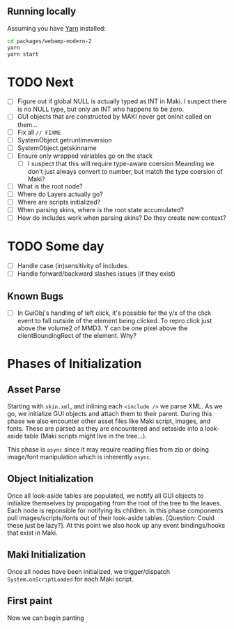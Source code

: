 ## Running locally

Assuming you have [Yarn](https://yarnpkg.com/) installed:

```bash
cd packages/webamp-modern-2
yarn
yarn start
```

# TODO Next

- [ ] Figure out if global NULL is actually typed as INT in Maki. I suspect there is no NULL type, but only an INT who happens to be zero.
- [ ] GUI objects that are constructed by MAKI never get onInit called on them...
- [ ] Fix all `// FIXME`
- [ ] SystemObject.getruntimeversion
- [ ] SystemObject.getskinname
- [ ] Ensure only wrapped variables go on the stack
    - [ ] I suspect that this will require type-aware coersion
        Meanding we don't just always convert to number, but match the type coersion of Maki?
- [ ] What is the root node?
- [ ] Where do Layers actually go?
- [ ] Where are scripts initialized?
- [ ] When parsing skins, where is the root state accumulated?
- [ ] How do includes work when parsing skins? Do they create new context?

# TODO Some day

- [ ] Handle case (in)sensitivity of includes.
- [ ] Handle forward/backward slashes issues (if they exist)

## Known Bugs

- [ ] In GuiObj's handling of left click, it's possible for the y/x of the click event to fall outside of the element being clicked. To repro click just above the volume2 of MMD3. Y can be one pixel above the clientBoundingRect of the element. Why?

# Phases of Initialization

## Asset Parse

Starting with `skin.xml`, and inlining each `<include />` we parse XML. As we go, we initialize GUI objects and attach them to their parent. During this phase we also encounter other asset files like Maki script, images, and fonts. These are parsed as they are encountered and setaside into a look-aside table (Maki scripts might live in the tree...).

This phase is `async` since it may require reading files from zip or doing image/font manipulation which is inherently `async`.

## Object Initialization

Once all look-aside tables are populated, we notify all GUI objects to initialize themselves by propogating from the root of the tree to the leaves. Each node is reponsible for notifying its children. In this phase components pull images/scripts/fonts out of their look-aside tables. [Question: Could these just be lazy?]. At this point we also hook up any event bindings/hooks that exist in Maki.

## Maki Initialization

Once all nodes have been initialized, we trigger/dispatch `System.onScriptLoaded` for each Maki script.

## First paint

Now we can begin panting 
